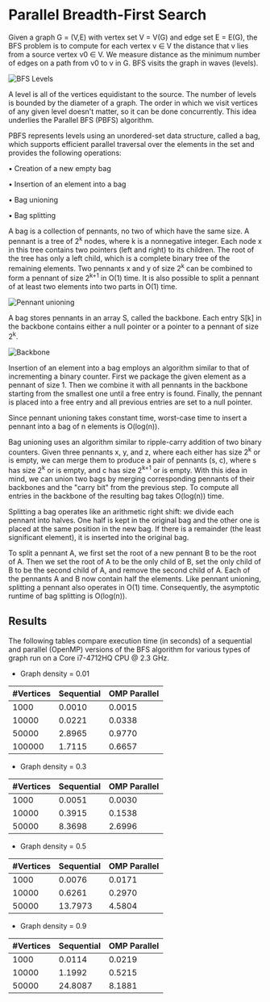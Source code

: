 # Parallel Breadth-First Search

Given a graph G = (V,E) with vertex set V = V(G) and edge set E = E(G), the BFS problem is to compute for each vertex v ∈ V the distance that v lies from a source vertex v0 ∈ V. We measure distance as the minimum number of edges on a path from v0 to v in G. BFS visits the graph in waves (levels). 

![BFS Levels](./assets/waves.jpg)

A level is all of the vertices equidistant to the source. The number of levels is bounded by the diameter of a graph. The order in which we visit vertices of any given level doesn't matter, so it can be done concurrently. This idea underlies the Parallel BFS (PBFS) algorithm.

PBFS represents levels using an unordered-set data structure, called a bag, which supports efficient parallel traversal over the elements in the set and provides the following operations:

• Creation of a new empty bag

• Insertion of an element into a bag

• Bag unioning

• Bag splitting

A bag is a collection of pennants, no two of which have the same size. A pennant is a tree of 2<sup>k</sup> nodes, where k is a nonnegative integer. Each node x in this tree contains two pointers (left and right) to its children. The root of the tree has only a left child, which is a complete binary tree of the remaining elements. Two pennants x and y of size 2<sup>k</sup> can be combined to form a pennant of size 2<sup>k+1</sup> in O(1) time. It is also possible to split a pennant of at least two elements into two parts in O(1) time. 

![Pennant unioning](./assets/pennant_unioning.jpg)

A bag stores pennants in an array S, called the backbone. Each entry S[k] in the backbone contains either a null pointer or a pointer to a pennant of size 2<sup>k</sup>.

![Backbone](./assets/backbone.jpg)

Insertion of an element into a bag employs an algorithm similar to that of incrementing a binary counter. First we package the given element as a pennant of size 1. Then we combine it with all pennants in the backbone starting from the smallest one until a free entry is found. Finally, the pennant is placed into a free entry and all previous entries are set to a null pointer. 

Since pennant unioning takes constant time, worst-case time to insert a pennant into a bag of n elements is O(log(n)).

Bag unioning uses an algorithm similar to ripple-carry addition of two binary counters. Given three pennants x, y, and z, where each either has size 2<sup>k</sup> or is empty, we can merge them to produce a pair of pennants (s, c), where s has size 2<sup>k</sup> or is empty, and c has size 2<sup>k+1</sup> or is empty. With this idea in mind, we can union two bags by merging corresponding pennants of their backbones and the "carry bit" from the previous step. To compute all entries in the backbone of the resulting bag takes O(log(n)) time.

Splitting a bag operates like an arithmetic right shift: we divide each pennant into halves. One half is kept in the original bag and the other one is placed at the same position in the new bag. If there is a remainder (the least significant element), it is inserted into the original bag. 

To split a pennant A, we first set the root of a new pennant B to be the root of A. Then we set the root of A to be the only child of B, set the only child of B to be the second child of A, and remove the second child of A. Each of the pennants A and B now contain half the elements. Like pennant unioning, splitting a pennant also operates in O(1) time. Consequently, the asymptotic runtime of bag splitting is O(log(n)).

## Results

The following tables compare execution time (in seconds) of a sequential and parallel (OpenMP) versions of the BFS algorithm for various types of graph run on a Core i7-4712HQ CPU @ 2.3 GHz.

* Graph density = 0.01

#Vertices | Sequential | OMP Parallel
------------ | ------------ | -------------
1000 | 0.0010 | 0.0015
10000 | 0.0221 | 0.0338
50000 | 2.8965 | 0.9770
100000 | 1.7115 | 0.6657

* Graph density = 0.3

#Vertices | Sequential | OMP Parallel
------------ | ------------ | -------------
1000 | 0.0051 | 0.0030
10000 | 0.3915 | 0.1538
50000 | 8.3698 | 2.6996


* Graph density = 0.5

#Vertices | Sequential | OMP Parallel
------------ | ------------ | -------------
1000 | 0.0076 | 0.0171
10000 | 0.6261 | 0.2970
50000 | 13.7973 | 4.5804

* Graph density = 0.9

#Vertices | Sequential | OMP Parallel
------------ | ------------ | -------------
1000 | 0.0114 | 0.0219
10000 | 1.1992 | 0.5215
50000 | 24.8087 | 8.1881